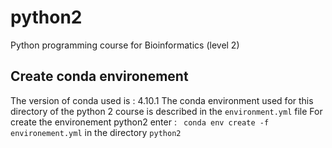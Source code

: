 # python2
Python programming course for Bioinformatics (level 2)

## Create conda environement

The version of conda used is : 4.10.1
The conda environment used for this directory of the python 2 course is described in the `environment.yml` file
For create the environement python2 enter : ` conda env create -f environement.yml` in the directory `python2`
